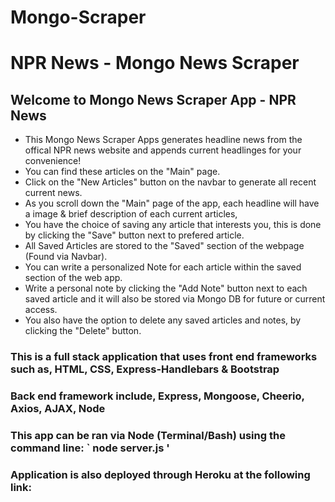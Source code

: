 # Mongo-Scraper
# NPR News - Mongo News Scraper
## Welcome to Mongo News Scraper App - NPR News

* This Mongo News Scraper Apps generates headline news from the offical NPR news website and appends current headlinges for your convenience!
* You can find these articles on the "Main" page.
* Click on the "New Articles" button on the navbar to generate all recent current news. 
* As you scroll down the "Main" page of the app, each headline will have a image & brief description of each current articles, 
* You have the choice of saving any article that interests you, this is done by clicking the "Save" button next to prefered article.  
* All Saved Articles are stored to the "Saved" section of the webpage (Found via Navbar).  
* You can write a personalized Note for each article within the saved section of the web app.  
* Write a personal note by clicking the "Add Note" button next to each saved article and it will also be stored via Mongo DB for future or current access.  
* You also have the option to delete any saved articles and notes, by clicking the "Delete" button.

### This is a full stack application that uses front end frameworks such as, HTML, CSS, Express-Handlebars & Bootstrap
### Back end framework include, Express, Mongoose, Cheerio, Axios, AJAX, Node 
### This app can be ran via Node (Terminal/Bash) using the command line: ` node server.js '
### Application is also deployed through Heroku at the following link:

